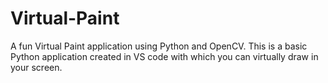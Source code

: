 # Virtual-Paint
A fun Virtual Paint application using Python and OpenCV.
This is a basic Python application created in VS code with which you can virtually draw in your screen.
